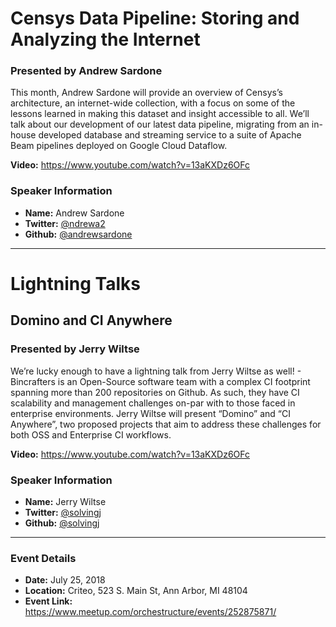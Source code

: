 # Censys Data Pipeline: Storing and Analyzing the Internet
### Presented by Andrew Sardone

This month, Andrew Sardone will provide an overview of Censys’s architecture, an internet-wide collection, with a focus on some of the lessons learned in making this dataset and insight accessible to all. We’ll talk about our development of our latest data pipeline, migrating from an in-house developed database and streaming service to a suite of Apache Beam pipelines deployed on Google Cloud Dataflow.


**Video:** https://www.youtube.com/watch?v=13aKXDz6OFc


### Speaker Information

* **Name:** Andrew Sardone
* **Twitter:** [@ndrewa2](https://twitter.com/ndrewa2)
* **Github:** [@andrewsardone](https://github.com/andrewsardone)

---

# Lightning Talks

## Domino and CI Anywhere
### Presented by Jerry Wiltse

We’re lucky enough to have a lightning talk from Jerry Wiltse as well! - Bincrafters is an Open-Source software team with a complex CI footprint spanning more than 200 repositories on Github. As such, they have CI scalability and management challenges on-par with to those faced in enterprise environments. Jerry Wiltse will present “Domino” and “CI Anywhere”, two proposed projects that aim to address these challenges for both OSS and Enterprise CI workflows.


**Video:** https://www.youtube.com/watch?v=13aKXDz6OFc


### Speaker Information

* **Name:** Jerry Wiltse
* **Twitter:** [@solvingj](https://twitter.com/solvingj)
* **Github:** [@solvingj](https://github.com/solvingj)


---

### Event Details

* **Date:** July 25, 2018
* **Location:** Criteo, 523 S. Main St, Ann Arbor, MI 48104
* **Event Link:** https://www.meetup.com/orchestructure/events/252875871/
